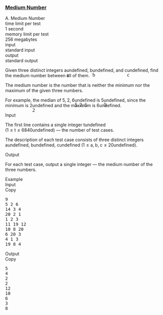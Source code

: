 <h3><a href="https://codeforces.com/contest/1760/problem/A" target="_blank" rel="noopener noreferrer">Medium Number</a></h3>
<div class="header"><div class="title">A. Medium Number</div><div class="time-limit"><div class="property-title">time limit per test</div>1 second</div><div class="memory-limit"><div class="property-title">memory limit per test</div>256 megabytes</div><div class="input-file input-standard"><div class="property-title">input</div>standard input</div><div class="output-file output-standard"><div class="property-title">output</div>standard output</div></div><div><p>Given three <span class="tex-font-style-bf">distinct</span> integers <span class="MathJax_Preview" style="color: inherit;"><span class="MJXp-math" id="MJXp-Span-1"><span class="MJXp-mi MJXp-italic" id="MJXp-Span-2">a</span></span></span><span class="MathJax MathJax_Processed" id="MathJax-Element-1-Frame" tabindex="0" style=""><nobr><span class="math" id="MathJax-Span-1"><span style="display: inline-block; position: relative; width: 0em; height: 0px; font-size: 122%;"><span style="position: absolute;"><span class="mrow" id="MathJax-Span-2"><span class="mi" id="MathJax-Span-3" style="font-family: MathJax_Math-italic;">a</span></span></span></span></span></nobr></span>undefined, <span class="MathJax_Preview" style="color: inherit;"><span class="MJXp-math" id="MJXp-Span-3"><span class="MJXp-mi MJXp-italic" id="MJXp-Span-4">b</span></span></span><span class="MathJax MathJax_Processed" id="MathJax-Element-2-Frame" tabindex="0" style=""><nobr><span class="math" id="MathJax-Span-4"><span style="display: inline-block; position: relative; width: 0em; height: 0px; font-size: 122%;"><span style="position: absolute;"><span class="mrow" id="MathJax-Span-5"><span class="mi" id="MathJax-Span-6" style="font-family: MathJax_Math-italic;">b</span></span></span></span></span></nobr></span>undefined, and <span class="MathJax_Preview" style="color: inherit;"><span class="MJXp-math" id="MJXp-Span-5"><span class="MJXp-mi MJXp-italic" id="MJXp-Span-6">c</span></span></span><span class="MathJax MathJax_Processed" id="MathJax-Element-3-Frame" tabindex="0" style=""><nobr><span class="math" id="MathJax-Span-7"><span style="display: inline-block; position: relative; width: 0em; height: 0px; font-size: 122%;"><span style="position: absolute;"><span class="mrow" id="MathJax-Span-8"><span class="mi" id="MathJax-Span-9" style="font-family: MathJax_Math-italic;">c</span></span></span></span></span></nobr></span>undefined, find the medium number between all of them.</p><p>The medium number is the number that is neither the minimum nor the maximum of the given three numbers. </p><p>For example, the median of <span class="MathJax_Preview" style="color: inherit;"><span class="MJXp-math" id="MJXp-Span-7"><span class="MJXp-mn" id="MJXp-Span-8">5</span><span class="MJXp-mo" id="MJXp-Span-9" style="margin-left: 0em; margin-right: 0.222em;">,</span><span class="MJXp-mn" id="MJXp-Span-10">2</span><span class="MJXp-mo" id="MJXp-Span-11" style="margin-left: 0em; margin-right: 0.222em;">,</span><span class="MJXp-mn" id="MJXp-Span-12">6</span></span></span><span class="MathJax MathJax_Processed" id="MathJax-Element-4-Frame" tabindex="0" style=""><nobr><span class="math" id="MathJax-Span-10"><span style="display: inline-block; position: relative; width: 0em; height: 0px; font-size: 122%;"><span style="position: absolute;"><span class="mrow" id="MathJax-Span-11"><span class="mn" id="MathJax-Span-12" style="font-family: MathJax_Main;">5</span><span class="mo" id="MathJax-Span-13" style="font-family: MathJax_Main;">,</span><span class="mn" id="MathJax-Span-14" style="font-family: MathJax_Main; padding-left: 0.179em;">2</span><span class="mo" id="MathJax-Span-15" style="font-family: MathJax_Main;">,</span><span class="mn" id="MathJax-Span-16" style="font-family: MathJax_Main; padding-left: 0.179em;">6</span></span></span></span></span></nobr></span>undefined is <span class="MathJax_Preview" style="color: inherit;"><span class="MJXp-math" id="MJXp-Span-13"><span class="MJXp-mn" id="MJXp-Span-14">5</span></span></span><span class="MathJax MathJax_Processed" id="MathJax-Element-5-Frame" tabindex="0" style=""><nobr><span class="math" id="MathJax-Span-17"><span style="display: inline-block; position: relative; width: 0em; height: 0px; font-size: 122%;"><span style="position: absolute;"><span class="mrow" id="MathJax-Span-18"><span class="mn" id="MathJax-Span-19" style="font-family: MathJax_Main;">5</span></span></span></span></span></nobr></span>undefined, since the minimum is <span class="MathJax_Preview" style="color: inherit;"><span class="MJXp-math" id="MJXp-Span-15"><span class="MJXp-mn" id="MJXp-Span-16">2</span></span></span><span class="MathJax MathJax_Processed" id="MathJax-Element-6-Frame" tabindex="0" style=""><nobr><span class="math" id="MathJax-Span-20"><span style="display: inline-block; position: relative; width: 0em; height: 0px; font-size: 122%;"><span style="position: absolute;"><span class="mrow" id="MathJax-Span-21"><span class="mn" id="MathJax-Span-22" style="font-family: MathJax_Main;">2</span></span></span></span></span></nobr></span>undefined and the maximum is <span class="MathJax_Preview" style="color: inherit;"><span class="MJXp-math" id="MJXp-Span-17"><span class="MJXp-mn" id="MJXp-Span-18">6</span></span></span><span class="MathJax MathJax_Processing" id="MathJax-Element-7-Frame" tabindex="0"></span>undefined.</p></div><div class="input-specification"><div class="section-title">Input</div><p>The first line contains a single integer <span class="MathJax_Preview" style="color: inherit;"><span class="MJXp-math" id="MJXp-Span-19"><span class="MJXp-mi MJXp-italic" id="MJXp-Span-20">t</span></span></span><span class="MathJax MathJax_Processing" id="MathJax-Element-8-Frame" tabindex="0"></span>undefined (<span class="MathJax_Preview" style="color: inherit;"><span class="MJXp-math" id="MJXp-Span-21"><span class="MJXp-mn" id="MJXp-Span-22">1</span><span class="MJXp-mo" id="MJXp-Span-23" style="margin-left: 0.333em; margin-right: 0.333em;">≤</span><span class="MJXp-mi MJXp-italic" id="MJXp-Span-24">t</span><span class="MJXp-mo" id="MJXp-Span-25" style="margin-left: 0.333em; margin-right: 0.333em;">≤</span><span class="MJXp-mn" id="MJXp-Span-26">6840</span></span></span><span class="MathJax MathJax_Processing" id="MathJax-Element-9-Frame" tabindex="0"></span>undefined)&nbsp;— the number of test cases.</p><p>The description of each test case consists of three <span class="tex-font-style-bf">distinct</span> integers <span class="MathJax_Preview" style="color: inherit;"><span class="MJXp-math" id="MJXp-Span-27"><span class="MJXp-mi MJXp-italic" id="MJXp-Span-28">a</span></span></span><span class="MathJax MathJax_Processing" id="MathJax-Element-10-Frame" tabindex="0"></span>undefined, <span class="MathJax_Preview" style="color: inherit;"><span class="MJXp-math" id="MJXp-Span-29"><span class="MJXp-mi MJXp-italic" id="MJXp-Span-30">b</span></span></span><span class="MathJax MathJax_Processing" id="MathJax-Element-11-Frame" tabindex="0"></span>undefined, <span class="MathJax_Preview" style="color: inherit;"><span class="MJXp-math" id="MJXp-Span-31"><span class="MJXp-mi MJXp-italic" id="MJXp-Span-32">c</span></span></span><span class="MathJax MathJax_Processing" id="MathJax-Element-12-Frame" tabindex="0"></span>undefined (<span class="MathJax_Preview" style="color: inherit;"><span class="MJXp-math" id="MJXp-Span-33"><span class="MJXp-mn" id="MJXp-Span-34">1</span><span class="MJXp-mo" id="MJXp-Span-35" style="margin-left: 0.333em; margin-right: 0.333em;">≤</span><span class="MJXp-mi MJXp-italic" id="MJXp-Span-36">a</span><span class="MJXp-mo" id="MJXp-Span-37" style="margin-left: 0em; margin-right: 0.222em;">,</span><span class="MJXp-mi MJXp-italic" id="MJXp-Span-38">b</span><span class="MJXp-mo" id="MJXp-Span-39" style="margin-left: 0em; margin-right: 0.222em;">,</span><span class="MJXp-mi MJXp-italic" id="MJXp-Span-40">c</span><span class="MJXp-mo" id="MJXp-Span-41" style="margin-left: 0.333em; margin-right: 0.333em;">≤</span><span class="MJXp-mn" id="MJXp-Span-42">20</span></span></span><span class="MathJax MathJax_Processing" id="MathJax-Element-13-Frame" tabindex="0"></span>undefined).</p></div><div class="output-specification"><div class="section-title">Output</div><p>For each test case, output a single integer&nbsp;— the medium number of the three numbers.</p></div><div class="sample-tests"><div class="section-title">Example</div><div class="sample-test"><div class="input"><div class="title">Input<div title="Copy" data-clipboard-target="#id004216968824260051" id="id0000452237546289358" class="input-output-copier">Copy</div></div><pre id="id004216968824260051"><div class="test-example-line test-example-line-even test-example-line-0">9</div><div class="test-example-line test-example-line-odd test-example-line-1">5 2 6</div><div class="test-example-line test-example-line-even test-example-line-2">14 3 4</div><div class="test-example-line test-example-line-odd test-example-line-3">20 2 1</div><div class="test-example-line test-example-line-even test-example-line-4">1 2 3</div><div class="test-example-line test-example-line-odd test-example-line-5">11 19 12</div><div class="test-example-line test-example-line-even test-example-line-6">10 8 20</div><div class="test-example-line test-example-line-odd test-example-line-7">6 20 3</div><div class="test-example-line test-example-line-even test-example-line-8">4 1 3</div><div class="test-example-line test-example-line-odd test-example-line-9">19 8 4</div></pre></div><div class="output"><div class="title">Output<div title="Copy" data-clipboard-target="#id0010397189122500794" id="id00018224730680087897" class="input-output-copier">Copy</div></div><pre id="id0010397189122500794">5
4
2
2
12
10
6
3
8
</pre></div></div></div>
